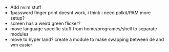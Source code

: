 - Add nvim stuff
- 1password finger print doesnt work, i think i need polkit/PAM more setup?
- screen has a weird green flicker?
- move language specific stuff from home/programes/shell to separate modules
- move to hyper land? create a module to make swapping between de and wm easier
